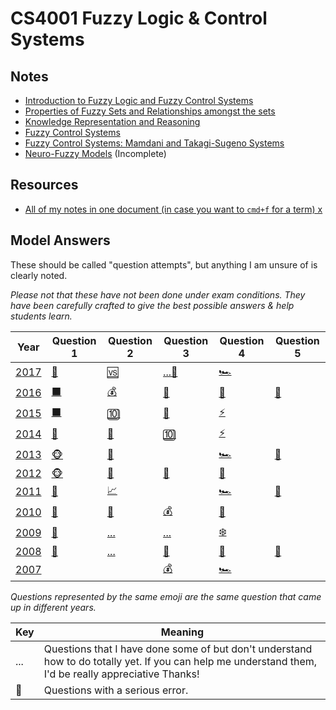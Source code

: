 
# CS4001 Fuzzy Logic & Control Systems

## Notes

* [Introduction to Fuzzy Logic and Fuzzy Control Systems](https://github.com/nating/cs-exams/blob/master/assets/notes/fourth-year/fuzzy-logic/notes/0-introduction-to-fuzzy-logic-and-fuzzy-control-systems.md)
* [Properties of Fuzzy Sets and Relationships amongst the sets](https://github.com/nating/cs-exams/blob/master/assets/notes/fourth-year/fuzzy-logic/notes/1-properties-of-fuzzy-sets-and-relationships-amongst-the-sets.md)
* [Knowledge Representation and Reasoning](https://github.com/nating/cs-exams/blob/master/assets/notes/fourth-year/fuzzy-logic/notes/2-knowledge-representation-and-reasoning.md)
* [Fuzzy Control Systems](https://github.com/nating/cs-exams/blob/master/assets/notes/fourth-year/fuzzy-logic/notes/3-fuzzy-control-systems.md)
* [Fuzzy Control Systems: Mamdani and Takagi-Sugeno Systems](https://github.com/nating/cs-exams/blob/master/assets/notes/fourth-year/fuzzy-logic/notes/4-mamdani-and-takagi-sugeno-systems.md)
* [Neuro-Fuzzy Models](https://github.com/nating/cs-exams/blob/master/assets/notes/fourth-year/fuzzy-logic/notes/5-neuro-fuzzy-models.md) (Incomplete)

## Resources
* [All of my notes in one document (in case you want to `cmd+f` for a term) x](https://github.com/nating/cs-exams/blob/master/assets/notes/fourth-year/fuzzy-logic/notes/all-together.md)

## Model Answers

These should be called "question attempts", but anything I am unsure of is clearly noted.

*Please not that these have not been done under exam conditions. They have been carefully crafted to give the best possible answers & help students learn.*

Year| Question 1|Question 2|Question 3|Question 4|Question 5
----|-----------|----------|----------|----------|----------
[2017]|[🐳][20171]|[🆚][20172]|[...💠][20173]|[🏎][20174]|
[2016]|[⬛][20161]|[💰][20162]|[💠][20163]|[🐉][20164]|[🔄][20165]
[2015]|[⬛][20151]|[🔟][20152]|[💠][20153]|[⚡][20154]|
[2014]|[🐳][20141]|[🏀][20142]|[🔟][20143]|[⚡][20144]|
[2013]|[🐵][20131]|[🚫][20132]|          |[🏎][20134]|[🔄][20135]
[2012]|[🐵][20121]|[👮][20122]|[🚫][20143]|[🚗][20124]|
[2011]|[🐉][20111]|[📈][20112]|           |[🏎][20114]|[🔄][20115]
[2010]|[🐳][20101]|[🏀][20102]|[💰][20103]|[🚗][20104]|
[2009]|[👫][20091]|[...][20092]|[...][20093]|[❄️][20094]|
[2008]|[🐳][20081]|[...][20082]|[👮][20083]|[🚗][20084]|[🔄][20085]
[2007]|           |          |[💰][20073]|[🏎][20074]|

*Questions represented by the same emoji are the same question that came up in different years.*

|Key|Meaning|
|-----|-------|
|...|Questions that I have done some of but don't understand how to do totally yet. If you can help me understand them, I'd be really appreciative Thanks!|
|🚫|Questions with a serious error.|

[2017]: https://www.tcd.ie/academicregistry/exams/assets/local/past-papers2017/CS/CS4001-1.PDF
[2016]: https://www.tcd.ie/academicregistry/exams/assets/local/past-papers2016/CS/CS4001-1.PDF
[2015]: https://www.tcd.ie/academicregistry/exams/assets/local/past-papers2015/CS/CS4001-1.PDF
[2014]: https://www.tcd.ie/academicregistry/exams/assets/local/past-papers2014/CS/CS40011.pdf
[2013]: https://www.tcd.ie/academicregistry/exams/assets/local/past-papers2013/CS/CS40011.pdf
[2012]: https://www.tcd.ie/Local/Exam_Papers/2012/XC/XCS40011.pdf
[2011]: https://www.tcd.ie/Local/Exam_Papers/2011/XC/XCS40011.pdf
[2010]: https://www.tcd.ie/Local/Exam_Papers/2010/XC/XCS40011.pdf
[2009]: https://www.tcd.ie/Local/Exam_Papers/2009/XC/XCS4B131.pdf
[2008]: https://www.tcd.ie/Local/Exam_Papers/2008/XC/XCS4B131.pdf
[2007]: https://www.tcd.ie/Local/Exam_Papers/2007/XC/XCS4B131.pdf

[20071]: https://github.com/nating/cs-exams/blob/master/assets/notes/fourth-year/fuzzy-logic/solutions/2007.md#2007-q1
[20072]: https://github.com/nating/cs-exams/blob/master/assets/notes/fourth-year/fuzzy-logic/solutions/2007.md#2007-q2
[20073]: https://github.com/nating/cs-exams/blob/master/assets/notes/fourth-year/fuzzy-logic/solutions/2007.md#2007-q3
[20074]: https://github.com/nating/cs-exams/blob/master/assets/notes/fourth-year/fuzzy-logic/solutions/2007.md#2007-q4
[20075]: https://github.com/nating/cs-exams/blob/master/assets/notes/fourth-year/fuzzy-logic/solutions/2007.md#2007-q5

[20081]: https://github.com/nating/cs-exams/blob/master/assets/notes/fourth-year/fuzzy-logic/solutions/2008.md#2008-q1
[20082]: https://github.com/nating/cs-exams/blob/master/assets/notes/fourth-year/fuzzy-logic/solutions/2008.md#2008-q2
[20083]: https://github.com/nating/cs-exams/blob/master/assets/notes/fourth-year/fuzzy-logic/solutions/2008.md#2008-q3
[20084]: https://github.com/nating/cs-exams/blob/master/assets/notes/fourth-year/fuzzy-logic/solutions/2008.md#2008-q4
[20085]: https://github.com/nating/cs-exams/blob/master/assets/notes/fourth-year/fuzzy-logic/solutions/2008.md#2008-q5

[20091]: https://github.com/nating/cs-exams/blob/master/assets/notes/fourth-year/fuzzy-logic/solutions/2009.md#2009-q1
[20092]: https://github.com/nating/cs-exams/blob/master/assets/notes/fourth-year/fuzzy-logic/solutions/2009.md#2009-q2
[20093]: https://github.com/nating/cs-exams/blob/master/assets/notes/fourth-year/fuzzy-logic/solutions/2009.md#2009-q3
[20094]: https://github.com/nating/cs-exams/blob/master/assets/notes/fourth-year/fuzzy-logic/solutions/2009.md#2009-q4
[20095]: https://github.com/nating/cs-exams/blob/master/assets/notes/fourth-year/fuzzy-logic/solutions/2009.md#2009-q5

[20101]: https://github.com/nating/cs-exams/blob/master/assets/notes/fourth-year/fuzzy-logic/solutions/2010.md#2010-q1
[20102]: https://github.com/nating/cs-exams/blob/master/assets/notes/fourth-year/fuzzy-logic/solutions/2010.md#2010-q2
[20103]: https://github.com/nating/cs-exams/blob/master/assets/notes/fourth-year/fuzzy-logic/solutions/2010.md#2010-q3
[20104]: https://github.com/nating/cs-exams/blob/master/assets/notes/fourth-year/fuzzy-logic/solutions/2010.md#2010-q4
[20105]: https://github.com/nating/cs-exams/blob/master/assets/notes/fourth-year/fuzzy-logic/solutions/2010.md#2010-q5

[20111]: https://github.com/nating/cs-exams/blob/master/assets/notes/fourth-year/fuzzy-logic/solutions/2011.md#2011-q1
[20112]: https://github.com/nating/cs-exams/blob/master/assets/notes/fourth-year/fuzzy-logic/solutions/2011.md#2011-q2
[20113]: https://github.com/nating/cs-exams/blob/master/assets/notes/fourth-year/fuzzy-logic/solutions/2011.md#2011-q3
[20114]: https://github.com/nating/cs-exams/blob/master/assets/notes/fourth-year/fuzzy-logic/solutions/2011.md#2011-q4
[20115]: https://github.com/nating/cs-exams/blob/master/assets/notes/fourth-year/fuzzy-logic/solutions/2011.md#2011-q5

[20121]: https://github.com/nating/cs-exams/blob/master/assets/notes/fourth-year/fuzzy-logic/solutions/2012.md#2012-q1
[20122]: https://github.com/nating/cs-exams/blob/master/assets/notes/fourth-year/fuzzy-logic/solutions/2012.md#2012-q2
[20123]: https://github.com/nating/cs-exams/blob/master/assets/notes/fourth-year/fuzzy-logic/solutions/2012.md#2012-q3
[20124]: https://github.com/nating/cs-exams/blob/master/assets/notes/fourth-year/fuzzy-logic/solutions/2012.md#2012-q4
[20125]: https://github.com/nating/cs-exams/blob/master/assets/notes/fourth-year/fuzzy-logic/solutions/2012.md#2012-q5

[20131]: https://github.com/nating/cs-exams/blob/master/assets/notes/fourth-year/fuzzy-logic/solutions/2013.md#2013-q1
[20132]: https://github.com/nating/cs-exams/blob/master/assets/notes/fourth-year/fuzzy-logic/solutions/2013.md#2013-q2
[20133]: https://github.com/nating/cs-exams/blob/master/assets/notes/fourth-year/fuzzy-logic/solutions/2013.md#2013-q3
[20134]: https://github.com/nating/cs-exams/blob/master/assets/notes/fourth-year/fuzzy-logic/solutions/2013.md#2013-q4
[20135]: https://github.com/nating/cs-exams/blob/master/assets/notes/fourth-year/fuzzy-logic/solutions/2013.md#2013-q5

[20141]: https://github.com/nating/cs-exams/blob/master/assets/notes/fourth-year/fuzzy-logic/solutions/2014.md#2014-q1
[20142]: https://github.com/nating/cs-exams/blob/master/assets/notes/fourth-year/fuzzy-logic/solutions/2014.md#2014-q2
[20143]: https://github.com/nating/cs-exams/blob/master/assets/notes/fourth-year/fuzzy-logic/solutions/2014.md#2014-q3
[20144]: https://github.com/nating/cs-exams/blob/master/assets/notes/fourth-year/fuzzy-logic/solutions/2014.md#2014-q4
[20145]: https://github.com/nating/cs-exams/blob/master/assets/notes/fourth-year/fuzzy-logic/solutions/2014.md#2014-q5

[20151]: https://github.com/nating/cs-exams/blob/master/assets/notes/fourth-year/fuzzy-logic/solutions/2015.md#2015-q1
[20152]: https://github.com/nating/cs-exams/blob/master/assets/notes/fourth-year/fuzzy-logic/solutions/2015.md#2015-q2
[20153]: https://github.com/nating/cs-exams/blob/master/assets/notes/fourth-year/fuzzy-logic/solutions/2015.md#2015-q3
[20154]: https://github.com/nating/cs-exams/blob/master/assets/notes/fourth-year/fuzzy-logic/solutions/2015.md#2015-q4
[20155]: https://github.com/nating/cs-exams/blob/master/assets/notes/fourth-year/fuzzy-logic/solutions/2015.md#2015-q5

[20161]: https://github.com/nating/cs-exams/blob/master/assets/notes/fourth-year/fuzzy-logic/solutions/2016.md#2016-q1
[20162]: https://github.com/nating/cs-exams/blob/master/assets/notes/fourth-year/fuzzy-logic/solutions/2016.md#2016-q2
[20163]: https://github.com/nating/cs-exams/blob/master/assets/notes/fourth-year/fuzzy-logic/solutions/2016.md#2016-q3
[20164]: https://github.com/nating/cs-exams/blob/master/assets/notes/fourth-year/fuzzy-logic/solutions/2016.md#2016-q4
[20165]: https://github.com/nating/cs-exams/blob/master/assets/notes/fourth-year/fuzzy-logic/solutions/2016.md#2016-q5

[20171]: https://github.com/nating/cs-exams/blob/master/assets/notes/fourth-year/fuzzy-logic/solutions/2017.md#2017-q1
[20172]: https://github.com/nating/cs-exams/blob/master/assets/notes/fourth-year/fuzzy-logic/solutions/2017.md#2017-q2
[20173]: https://github.com/nating/cs-exams/blob/master/assets/notes/fourth-year/fuzzy-logic/solutions/2017.md#2017-q3
[20174]: https://github.com/nating/cs-exams/blob/master/assets/notes/fourth-year/fuzzy-logic/solutions/2017.md#2017-q4
[20175]: https://github.com/nating/cs-exams/blob/master/assets/notes/fourth-year/fuzzy-logic/solutions/2017.md#2017-q5
